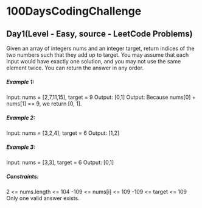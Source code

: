 # 100DaysCodingChallenge

## Day1(Level - Easy, source - LeetCode Problems)
Given an array of integers nums and an integer target, return indices of the two numbers such that they add up to target.
You may assume that each input would have exactly one solution, and you may not use the same element twice.
You can return the answer in any order.
##### Example 1:
Input: nums = [2,7,11,15], target = 9
Output: [0,1]
Output: Because nums[0] + nums[1] == 9, we return [0, 1].

##### Example 2:
Input: nums = [3,2,4], target = 6
Output: [1,2]

##### Example 3:
Input: nums = [3,3], target = 6
Output: [0,1]

##### Constraints:
2 <= nums.length <= 104
-109 <= nums[i] <= 109
-109 <= target <= 109
Only one valid answer exists.
